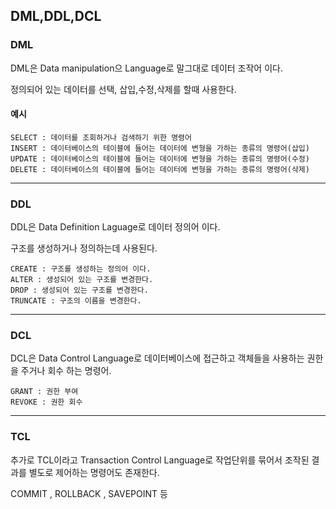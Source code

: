 ## DML,DDL,DCL


### DML

DML은 Data manipulation으 Language로 말그대로 데이터 조작어 이다.

정의되어 있는 데이터를 선택, 삽입,수정,삭제를 할때 사용한다.

#### 예시

```
SELECT : 데이터를 조회하거나 검색하기 위한 명령어
INSERT : 데이터베이스의 테이블에 들어는 데이터에 변형을 가하는 종류의 명령어(삽입)
UPDATE : 데이터베이스의 테이블에 들어는 데이터에 변형을 가하는 종류의 명령어(수정)
DELETE : 데이터베이스의 테이블에 들어는 데이터에 변형을 가하는 종류의 명령어(삭제)
```

-------------------------

### DDL

DDL은 Data Definition Laguage로 데이터 정의어 이다.

구조를 생성하거나 정의하는데 사용된다.

```
CREATE : 구조를 생성하는 정의어 이다.
ALTER : 생성되어 있는 구조를 변경한다.
DROP : 생성되어 있는 구조를 변경한다.
TRUNCATE : 구조의 이름을 변경한다.
```

-----------------------------

### DCL 

DCL은 Data Control Language로 데이터베이스에 접근하고 객체들을 사용하는 권한을 주거나 회수 하는 명령어.

```
GRANT : 권한 부여
REVOKE : 권한 회수
```

------------------------------

### TCL

추가로 TCL이라고 Transaction Control Language로 작업단위를 묶어서 조작된 결과를 별도로 제어하는 명령어도 존재한다.

COMMIT , ROLLBACK , SAVEPOINT 등
